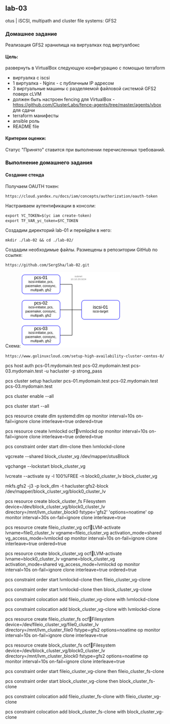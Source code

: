 ## lab-03
otus | iSCSI, multipath and cluster file systems: GFS2

### Домашнее задание
Реализация GFS2 хранилища на виртуалках под виртуалбокс

#### Цель:
развернуть в VirtualBox следующую конфигурацию с помощью terraform

- виртуалка с iscsi
- 1 виртуалка - Nginx - с публичным IP адресом
- 3 виртуальные машины с разделяемой файловой системой GFS2 поверх cLVM
- должен быть настроен fencing для VirtualBox - https://github.com/ClusterLabs/fence-agents/tree/master/agents/vbox 
  для сдачи
- terraform манифесты
- ansible роль
- README file

#### Критерии оценки:
Статус "Принято" ставится при выполнении перечисленных требований.


### Выполнение домашнего задания

#### Создание стенда

Получаем OAUTH токен:
```
https://cloud.yandex.ru/docs/iam/concepts/authorization/oauth-token
```
Настраиваем аутентификации в консоли:
```
export YC_TOKEN=$(yc iam create-token)
export TF_VAR_yc_token=$YC_TOKEN
```

Создадим директорий lab-01 и перейдём в него:
```
mkdir ./lab-02 && cd ./lab-02/
```
Создадим необходимые файлы. Размещены в репозитории GitHub по ссылке:
```
https://github.com/SergSha/lab-02.git
```

Схема:
<img src="pics/infra.png" alt="infra.png" />

```https://www.golinuxcloud.com/setup-high-availability-cluster-centos-8/```


pcs host auth pcs-01.mydomain.test pcs-02.mydomain.test pcs-03.mydomain.test -u hacluster -p strong_pass

pcs cluster setup hacluster pcs-01.mydomain.test pcs-02.mydomain.test pcs-03.mydomain.test

pcs cluster enable --all

pcs cluster start --all


pcs resource create dlm systemd:dlm op monitor interval=10s on-fail=ignore clone interleave=true ordered=true

pcs resource create lvmlockd ocf:heartbeat:lvmlockd op monitor interval=10s on-fail=ignore clone interleave=true ordered=true

pcs constraint order start dlm-clone then lvmlockd-clone


vgcreate --shared block_cluster_vg /dev/mapper/otusBlock

vgchange --lockstart block_cluster_vg

lvcreate --activate sy -l 100%FREE -n block0_cluster_lv block_cluster_vg


mkfs.gfs2 -j3 -p lock_dlm -t hacluster:gfs2-block /dev/mapper/block_cluster_vg/block0_cluster_lv


pcs resource create block_cluster_fs Filesystem device=/dev/block_cluster_vg/block0_cluster_lv directory=/mnt/lvm_cluster_block0 fstype='gfs2' 'options=noatime' op monitor interval=30s on-fail=ignore clone interleave=true


pcs resource create fileio_cluster_vg ocf:heartbeat:LVM-activate lvname=file0_cluster_lv vgname=fileio_cluster_vg activation_mode=shared vg_access_mode=lvmlockd op monitor interval=10s on-fail=ignore clone interleave=true ordered=true

pcs resource create block_cluster_vg ocf:heartbeat:LVM-activate lvname=block0_cluster_lv vgname=block_cluster_vg activation_mode=shared vg_access_mode=lvmlockd op monitor interval=10s on-fail=ignore clone interleave=true ordered=true

pcs constraint order start lvmlockd-clone then fileio_cluster_vg-clone

pcs constraint order start lvmlockd-clone then block_cluster_vg-clone

pcs constraint colocation add fileio_cluster_vg-clone with lvmlockd-clone

pcs constraint colocation add block_cluster_vg-clone with lvmlockd-clone

pcs resource create fileio_cluster_fs ocf:heartbeat:Filesystem device=/dev/fileio_cluster_vg/file0_cluster_lv directory=/mnt/lvm_cluster_file0 fstype=gfs2 options=noatime op monitor interval=10s on-fail=ignore clone interleave=true

pcs resource create block_cluster_fs ocf:heartbeat:Filesystem device=/dev/block_cluster_vg/block0_cluster_lv directory=/mnt/lvm_cluster_block0 fstype=gfs2 options=noatime op monitor interval=10s on-fail=ignore clone interleave=true

pcs constraint order start fileio_cluster_vg-clone then fileio_cluster_fs-clone

pcs constraint order start block_cluster_vg-clone then block_cluster_fs-clone

pcs constraint colocation add fileio_cluster_fs-clone with fileio_cluster_vg-clone

pcs constraint colocation add block_cluster_fs-clone with block_cluster_vg-clone